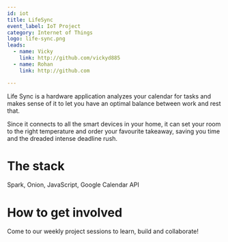 ```yaml
---
id: iot
title: LifeSync
event_label: IoT Project
category: Internet of Things
logo: life-sync.png
leads:
  - name: Vicky
    link: http://github.com/vickyd885
  - name: Rohan
    link: http://github.com

---
```


Life Sync is a hardware application analyzes your calendar for tasks and makes sense of it to let you have an optimal balance between work and rest that.

Since it connects to all the smart devices in your home, it can set your room to the right temperature and order your favourite takeaway, saving you time and the dreaded intense deadline rush.

# The stack

Spark, Onion, JavaScript, Google Calendar API

# How to get involved

Come to our weekly project sessions to learn, build and collaborate!
